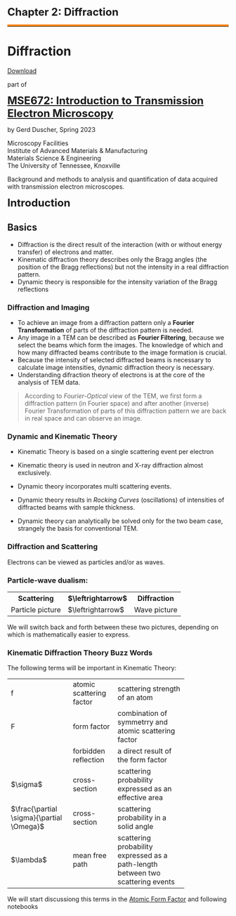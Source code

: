 <font size = "5"> **Chapter 2: Diffraction** </font>


<hr style="height:1px;border-top:4px solid #FF8200" />

# Diffraction

[Download](https://raw.githubusercontent.com/gduscher/MSE672-Introduction-to-TEM//main/Introduction/CH1_00-Introduction.ipynb)

part of 

<font size = "5"> **[MSE672:  Introduction to Transmission Electron Microscopy](../_MSE672_Intro_TEM.ipynb)**</font>


by Gerd Duscher, Spring 2023

Microscopy Facilities<br>
Institute of Advanced Materials & Manufacturing<br>
Materials Science & Engineering<br>
The University of Tennessee, Knoxville

Background and methods to analysis and quantification of data acquired with transmission electron microscopes.


<font size = "5"> **Introduction** </font>

## Basics

- Diffraction is the direct result of the interaction (with or without
energy transfer) of electrons and matter.
- Kinematic diffraction theory describes only the Bragg angles (the position of the Bragg reflections) but not the intensity in a real
diffraction pattern.
- Dynamic theory is responsible for the intensity variation of the Bragg reflections

### Diffraction and Imaging

- To achieve an image from a diffraction pattern only a **Fourier Transformation** of parts of the diffraction pattern is needed.
- Any image in a TEM can be described as **Fourier Filtering**, because we select the beams which form the images. The knowledge of which and how many diffracted beams contribute to the image formation is crucial.
- Because the intensity of selected diffracted beams is necessary to calculate image intensities, dynamic diffraction theory is necessary.
- Understanding difraction theory of electrons is at the core of the analysis of TEM data.


>According to *Fourier-Optical* view of the TEM, we first form a diffraction pattern (in Fourier space) and after another (inverse) Fourier
Transformation of parts of this diffraction pattern we are back in real space and can observe an image.

### Dynamic and Kinematic Theory

- Kinematic Theory is based on a single scattering event per electron
- Kinematic theory is used in neutron and X-ray diffraction almost exclusively.

- Dynamic theory incorporates multi scattering events.
- Dynamic theory results in *Rocking Curves* (oscillations) of intensities of diffracted beams with sample thickness.
- Dynamic theory can analytically be solved only for the two beam case, strangely the basis for conventional TEM.


### Diffraction and Scattering

Electrons can be viewed as particles and/or as waves.

### Particle-wave dualism:

 <table style="width:80%">
  <tr>
    <th>Scattering</th>
    <th>$\leftrightarrow$</th>
    <th>Diffraction</th>
  </tr>
  <tr>
    <td>Particle picture</td>
    <td>$\leftrightarrow$</td>
    <td>Wave picture</td>
  </tr>
 
</table> 

We will switch back and forth between these two pictures, depending on which is mathematically easier to express.


### Kinematic Diffraction Theory Buzz Words

The following terms will be important in Kinematic Theory:

 <table style="width:80%">
 
  <tr>
    <td>f</td>
    <td> atomic scattering factor</td>
    <td>scattering strength of an atom </td>
        
  </tr>
  <tr>
    <td>F</td>
    <td>form factor</td>
      <td>combination of symmetrry and atomic scattering factor</td>
  </tr>
    <tr>
    <td></td>
    <td>forbidden reflection</td>
      <td>a direct result of the form factor</td>
  </tr>
  <tr>
    <td>$\sigma$</td>
    <td>cross-section</td>
      <td>scattering probability expressed as an effective area </td>
  </tr>
  <tr>
    <td>$\frac{\partial \sigma}{\partial \Omega}$</td>
    <td>cross-section</td>
    <td> scattering probability in a solid angle </td>
  </tr>
  <tr>
    <td>$\lambda$</td>
    <td>mean free path</td>
    <td> scattering probability expressed as a path-length between two scattering events</td>
  </tr> 
</table> 

We will start discussiong this terms in the [Atomic Form Factor](Diffraction/CH2_02-Atomic_Form_Factor.ipynb) and following notebooks